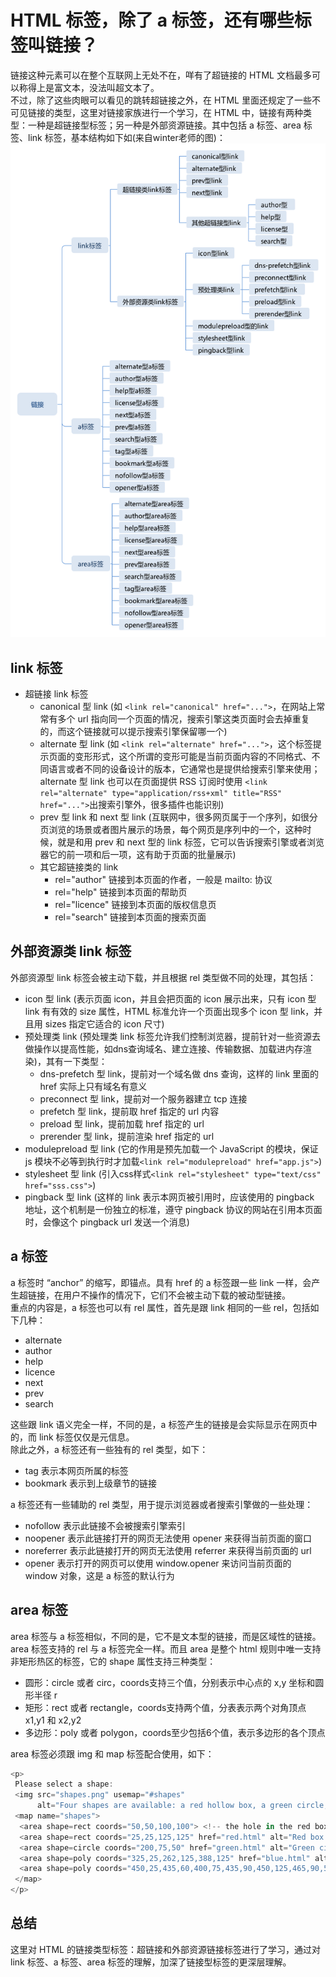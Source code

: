 # HTML 标签，除了 a 标签，还有哪些标签叫链接？

链接这种元素可以在整个互联网上无处不在，咩有了超链接的 HTML 文档最多可以称得上是富文本，没法叫超文本了。  
不过，除了这些肉眼可以看见的跳转超链接之外，在 HTML 里面还规定了一些不可见链接的类型，这里对链接家族进行一个学习，在 HTML 中，链接有两种类型：一种是超链接型标签；另一种是外部资源链接。其中包括 a 标签、area 标签、link 标签，基本结构如下如(来自winter老师的图)：
![链接资源](./images/45-1.png)  

## link 标签

- 超链接 link 标签
  - canonical 型 link (如 `<link rel="canonical" href="...">`，在网站上常常有多个 url 指向同一个页面的情况，搜索引擎这类页面时会去掉重复的，而这个链接就可以提示搜索引擎保留哪一个)
  - alternate 型 link (如 `<link rel="alternate" href="...">`，这个标签提示页面的变形形式，这个所谓的变形可能是当前页面内容的不同格式、不同语言或者不同的设备设计的版本，它通常也是提供给搜索引擎来使用；alternate 型 link 也可以在页面提供 RSS 订阅时使用 `<link rel="alternate" type="application/rss+xml" title="RSS" href="...">`出搜索引擎外，很多插件也能识别)
  - prev 型 link 和 next 型 link (互联网中，很多网页属于一个序列，如很分页浏览的场景或者图片展示的场景，每个网页是序列中的一个，这种时候，就是和用 prev 和 next 型的 link 标签，它可以告诉搜索引擎或者浏览器它的前一项和后一项，这有助于页面的批量展示)
  - 其它超链接类的 link
    - rel="author" 链接到本页面的作者，一般是 mailto: 协议
    - rel="help" 链接到本页面的帮助页
    - rel="licence" 链接到本页面的版权信息页
    - rel="search" 链接到本页面的搜索页面

## 外部资源类 link 标签

外部资源型 link 标签会被主动下载，并且根据 rel 类型做不同的处理，其包括：

- icon 型 link (表示页面 icon，并且会把页面的 icon 展示出来，只有 icon 型 link 有有效的 size 属性，HTML 标准允许一个页面出现多个 icon 型 link，并且用 sizes 指定它适合的 icon 尺寸)
- 预处理类 link (预处理类 link 标签允许我们控制浏览器，提前针对一些资源去做操作以提高性能，如dns查询域名、建立连接、传输数据、加载进内存渲染)，其有一下类型：
  - dns-prefetch 型 link，提前对一个域名做 dns 查询，这样的 link 里面的 href 实际上只有域名有意义
  - preconnect 型 link，提前对一个服务器建立 tcp 连接
  - prefetch 型 link，提前取 href 指定的 url 内容
  - preload 型 link，提前加载 href 指定的 url
  - prerender 型 link，提前渲染 href 指定的 url
- modulepreload 型 link (它的作用是预先加载一个 JavaScript 的模块，保证 js 模块不必等到执行时才加载`<link rel="modulepreload" href="app.js">`)
- stylesheet 型 link (引入css样式`<link rel="stylesheet" type="text/css" href="sss.css">`)
- pingback 型 link (这样的 link 表示本网页被引用时，应该使用的 pingback 地址，这个机制是一份独立的标准，遵守 pingback 协议的网站在引用本页面时，会像这个 pingback url 发送一个消息)

## a 标签

a 标签时 “anchor” 的缩写，即锚点。具有 href 的 a 标签跟一些 link 一样，会产生超链接，在用户不操作的情况下，它们不会被主动下载的被动型链接。  
重点的内容是，a 标签也可以有 rel 属性，首先是跟 link 相同的一些 rel，包括如下几种：

- alternate
- author
- help
- licence
- next
- prev
- search

这些跟 link 语义完全一样，不同的是，a 标签产生的链接是会实际显示在网页中的，而 link 标签仅仅是元信息。  
除此之外，a 标签还有一些独有的 rel 类型，如下：

- tag 表示本网页所属的标签
- bookmark 表示到上级章节的链接

a 标签还有一些辅助的 rel 类型，用于提示浏览器或者搜索引擎做的一些处理：

- nofollow 表示此链接不会被搜索引擎索引
- noopener 表示此链接打开的网页无法使用 opener 来获得当前页面的窗口
- noreferrer 表示此链接打开的网页无法使用 referrer 来获得当前页面的 url
- opener 表示打开的网页可以使用 window.opener 来访问当前页面的 window 对象，这是 a 标签的默认行为

## area 标签

area 标签与 a 标签相似，不同的是，它不是文本型的链接，而是区域性的链接。  
area 标签支持的 rel 与 a 标签完全一样。而且 area 是整个 html 规则中唯一支持非矩形热区的标签，它的 shape 属性支持三种类型：

- 圆形：circle 或者 circ，coords支持三个值，分别表示中心点的 x,y 坐标和圆形半径 r
- 矩形：rect 或者 rectangle，coords支持两个值，分表表示两个对角顶点 x1,y1 和 x2,y2
- 多边形：poly 或者 polygon，coords至少包括6个值，表示多边形的各个顶点

area 标签必须跟 img 和 map 标签配合使用，如下：

``` javascript
<p>
 Please select a shape:
 <img src="shapes.png" usemap="#shapes"
      alt="Four shapes are available: a red hollow box, a green circle, a blue triangle, and a yellow four-pointed star.">
 <map name="shapes">
  <area shape=rect coords="50,50,100,100"> <!-- the hole in the red box -->
  <area shape=rect coords="25,25,125,125" href="red.html" alt="Red box.">
  <area shape=circle coords="200,75,50" href="green.html" alt="Green circle.">
  <area shape=poly coords="325,25,262,125,388,125" href="blue.html" alt="Blue triangle.">
  <area shape=poly coords="450,25,435,60,400,75,435,90,450,125,465,90,500,75,465,60" href="yellow.html" alt="Yellow star.">
 </map>
</p>
```

## 总结

这里对 HTML 的链接类型标签：超链接和外部资源链接标签进行了学习，通过对 link 标签、a 标签、area 标签的理解，加深了链接型标签的更深层理解。